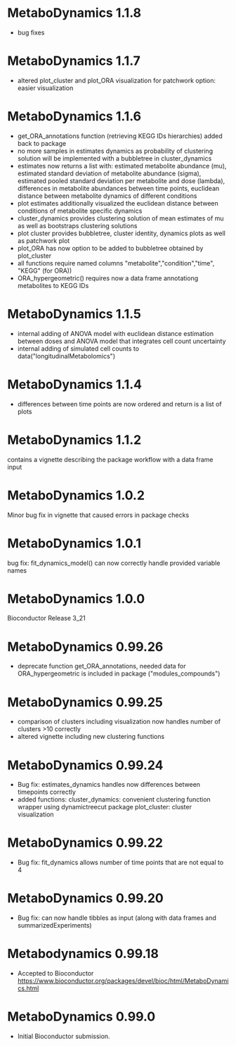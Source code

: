 # MetaboDynamics 1.1.8
- bug fixes

# MetaboDynamics 1.1.7
- altered plot_cluster and plot_ORA visualization for patchwork option: easier visualization

# MetaboDynamics 1.1.6
- get_ORA_annotations function (retrieving KEGG IDs hierarchies) added back to package
- no more samples in estimates dynamics as probability of clustering solution will be implemented with a bubbletree in cluster_dynamics
- estimates now returns a list with: estimated metabolite abundance (mu), 
  estimated standard deviation of metabolite abundance (sigma), 
  estimated pooled standard deviation per metabolite and dose (lambda),
  differences in metabolite abundances between time points, 
  euclidean distance between metabolite dynamics of different conditions
- plot estimates additionally visualized the euclidean distance between conditions of metabolite specific dynamics
- cluster_dynamics provides clustering solution of mean estimates of mu as well as bootstraps clustering solutions
- plot cluster provides bubbletree, cluster identity, dynamics plots as well as patchwork plot
- plot_ORA has now option to be added to bubbletree obtained by plot_cluster
- all functions require named columns "metabolite","condition","time", "KEGG" (for ORA))
- ORA_hypergeometric() requires now a data frame annotationg metabolites to KEGG IDs

# MetaboDynamics 1.1.5
- internal adding of ANOVA model with euclidean distance estimation between doses and ANOVA model that integrates cell count uncertainty
- internal adding of simulated cell counts to data("longitudinalMetabolomics")

# MetaboDynamics 1.1.4
- differences between time points are now ordered and return is a list of plots 

# MetaboDynamics 1.1.2
contains a vignette describing the package workflow with a data frame input

# MetaboDynamics 1.0.2
Minor bug fix in vignette that caused errors in package checks

# MetaboDynamics 1.0.1
bug fix: fit_dynamics_model() can now correctly handle provided variable names

# MetaboDynamics 1.0.0
Bioconductor Release 3_21

# MetaboDynamics 0.99.26
* deprecate function get_ORA_annotations, needed data for ORA_hypergeometric
is included in package ("modules_compounds")

# MetaboDynamics 0.99.25
* comparison of clusters including visualization now handles number of clusters >10 correctly
* altered vignette including new clustering functions

# MetaboDynamics 0.99.24

* Bug fix: estimates_dynamics handles now differences between timepoints correctly
* added functions: cluster_dynamics: convenient clustering function wrapper using dynamictreecut package
                    plot_cluster: cluster visualization

# MetaboDynamics 0.99.22

* Bug fix: fit_dynamics allows number of time points that are not equal to 4

# MetaboDynamics 0.99.20

* Bug fix: can now handle tibbles as input (along with data frames and summarizedExperiments)

# Metabodynamics 0.99.18

* Accepted to Bioconductor https://www.bioconductor.org/packages/devel/bioc/html/MetaboDynamics.html 

# MetaboDynamics 0.99.0

* Initial Bioconductor submission.


